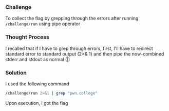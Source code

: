### Challenge

To collect the flag by grepping through the errors after running `/challenge/run` using pipe operator

### Thought Process

I recalled that if I have to grep through errors, first, I'll have to redirect standard error to standard output (2>& 1) and then pipe the now-combined stderr and stdout as normal (|)

### Solution

I used the following command
```bash
/challenge/run 2>&1 | grep "pwn.college"
```
Upon execution, I got the flag
